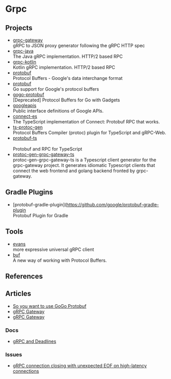 # Grpc

## Projects

- [grpc-gateway](https://github.com/grpc-ecosystem/grpc-gateway)
  <br/>gRPC to JSON proxy generator following the gRPC HTTP spec
- [grpc-java](https://github.com/grpc/grpc-java)
  <br/>The Java gRPC implementation. HTTP/2 based RPC
- [grpc-kotlin](https://github.com/grpc/grpc-kotlin)
  <br/>Kotlin gRPC implementation. HTTP/2 based RPC
- [protobuf](https://github.com/protocolbuffers/protobuf)
  <br/>Protocol Buffers - Google's data interchange format
- [protobuf](https://github.com/golang/protobuf)
  <br/>Go support for Google's protocol buffers
- [gogo-protobuf](https://github.com/gogo/protobuf)
  <br/>[Deprecated] Protocol Buffers for Go with Gadgets
- [googleapis](https://github.com/googleapis/googleapis)
  <br/>Public interface definitions of Google APIs.
- [connect-es](https://github.com/connectrpc/connect-es)
  <br/>The TypeScript implementation of Connect: Protobuf RPC that works.
- [ts-protoc-gen](https://github.com/improbable-eng/ts-protoc-gen)
  <br/>Protocol Buffers Compiler (protoc) plugin for TypeScript and gRPC-Web.
- [protobuf-ts](https://github.com/timostamm/protobuf-ts)\
  <br/>Protobuf and RPC for TypeScript
- [protoc-gen-grpc-gateway-ts](https://github.com/grpc-ecosystem/protoc-gen-grpc-gateway-ts)
  <br/>protoc-gen-grpc-gateway-ts is a Typescript client generator for the grpc-gateway project. It generates idiomatic Typescript clients that connect the web frontend and golang backend fronted by grpc-gateway.

## Gradle Plugins

- [protobuf-gradle-plugin](https://github.com/google/protobuf-gradle-plugin
  <br/>Protobuf Plugin for Gradle

## Tools

- [evans](https://github.com/ktr0731/evans)
  <br/>more expressive universal gRPC client
- [buf](https://github.com/bufbuild/buf)
  <br/>A new way of working with Protocol Buffers.

## References

## Articles

- [So you want to use GoGo Protobuf](https://jbrandhorst.com/post/gogoproto/)
- [gRPC Gateway](https://earthly.dev/blog/golang-grpc-gateway/)
- [gRPC Gateway](https://hackmd.io/@prysmaticlabs/eventstream-api)

### Docs

- [gRPC and Deadlines](https://grpc.io/blog/deadlines/)

### Issues

- [gRPC connection closing with unexpected EOF on high-latency connections](https://github.com/grpc/grpc-go/issues/5358)

